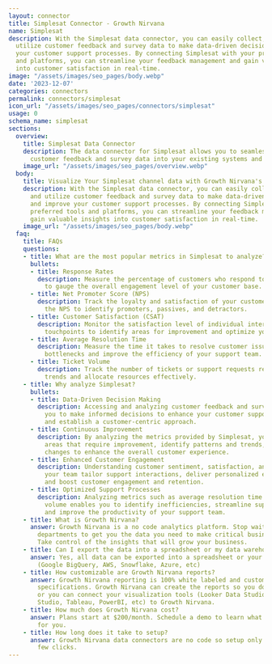 ```yaml
---
layout: connector
title: Simplesat Connector - Growth Nirvana
name: Simplesat
description: With the Simplesat data connector, you can easily collect, analyze, and
  utilize customer feedback and survey data to make data-driven decisions and improve
  your customer support processes. By connecting Simplesat with your preferred tools
  and platforms, you can streamline your feedback management and gain valuable insights
  into customer satisfaction in real-time.
image: "/assets/images/seo_pages/body.webp"
date: '2023-12-07'
categories: connectors
permalink: connectors/simplesat
icon_url: "/assets/images/seo_pages/connectors/simplesat"
usage: 0
schema_name: simplesat
sections:
  overview:
    title: Simplesat Data Connector
    description: The data connector for Simplesat allows you to seamlessly integrate
      customer feedback and survey data into your existing systems and workflows.
    image_url: "/assets/images/seo_pages/overview.webp"
  body:
    title: Visualize Your Simplesat channel data with Growth Nirvana's Simplesat Connector
    description: With the Simplesat data connector, you can easily collect, analyze,
      and utilize customer feedback and survey data to make data-driven decisions
      and improve your customer support processes. By connecting Simplesat with your
      preferred tools and platforms, you can streamline your feedback management and
      gain valuable insights into customer satisfaction in real-time.
    image_url: "/assets/images/seo_pages/body.webp"
  faq:
    title: FAQs
    questions:
    - title: What are the most popular metrics in Simplesat to analyze?
      bullets:
      - title: Response Rates
        description: Measure the percentage of customers who respond to your surveys
          to gauge the overall engagement level of your customer base.
      - title: Net Promoter Score (NPS)
        description: Track the loyalty and satisfaction of your customers by calculating
          the NPS to identify promoters, passives, and detractors.
      - title: Customer Satisfaction (CSAT)
        description: Monitor the satisfaction level of individual interactions or
          touchpoints to identify areas for improvement and optimize your support.
      - title: Average Resolution Time
        description: Measure the time it takes to resolve customer issues to identify
          bottlenecks and improve the efficiency of your support team.
      - title: Ticket Volume
        description: Track the number of tickets or support requests received to analyze
          trends and allocate resources effectively.
    - title: Why analyze Simplesat?
      bullets:
      - title: Data-Driven Decision Making
        description: Accessing and analyzing customer feedback and survey data allows
          you to make informed decisions to enhance your customer support strategies
          and establish a customer-centric approach.
      - title: Continuous Improvement
        description: By analyzing the metrics provided by Simplesat, you can pinpoint
          areas that require improvement, identify patterns and trends, and implement
          changes to enhance the overall customer experience.
      - title: Enhanced Customer Engagement
        description: Understanding customer sentiment, satisfaction, and loyalty helps
          your team tailor support interactions, deliver personalized experiences,
          and boost customer engagement and retention.
      - title: Optimized Support Processes
        description: Analyzing metrics such as average resolution time and ticket
          volume enables you to identify inefficiencies, streamline support processes,
          and improve the productivity of your support team.
    - title: What is Growth Nirvana?
      answer: Growth Nirvana is a no code analytics platform. Stop waiting for other
        departments to get you the data you need to make critical business decisions.
        Take control of the insights that will grow your business.
    - title: Can I export the data into a spreadsheet or my data warehouse?
      answer: Yes, all data can be exported into a spreadsheet or your data warehouse
        (Google BigQuery, AWS, Snowflake, Azure, etc)
    - title: How customizable are Growth Nirvana reports?
      answer: Growth Nirvana reporting is 100% white labeled and customized to your
        specifications. Growth Nirvana can create the reports so you don’t have to
        or you can connect your visualization tools (Looker Data Studio/Google Data
        Studio, Tableau, PowerBI, etc) to Growth Nirvana.
    - title: How much does Growth Nirvana cost?
      answer: Plans start at $200/month. Schedule a demo to learn what plan is best
        for you.
    - title: How long does it take to setup?
      answer: Growth Nirvana data connectors are no code so setup only requires a
        few clicks.
---
```

